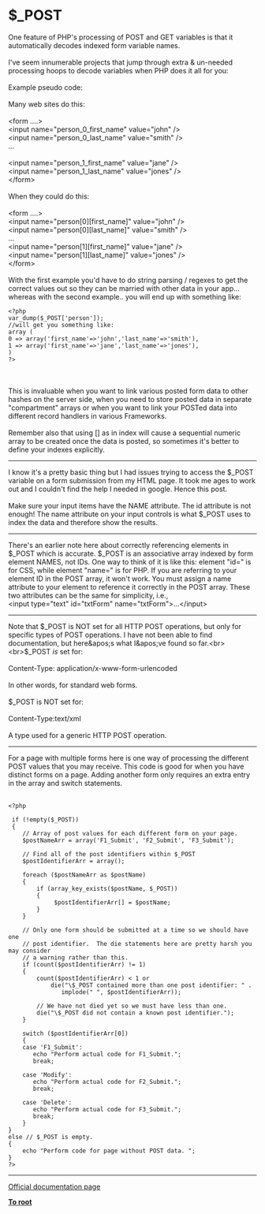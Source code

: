 # $_POST



One feature of PHP&apos;s processing of POST and GET variables is that it automatically decodes indexed form variable names.<br><br>I&apos;ve seem innumerable projects that jump through extra &amp; un-needed processing hoops to decode variables when PHP does it all for you:<br><br>Example pseudo code:<br><br>Many web sites do this:<br><br>&lt;form ....&gt;<br>&lt;input name="person_0_first_name" value="john" /&gt;<br>&lt;input name="person_0_last_name" value="smith" /&gt;<br>...<br><br>&lt;input name="person_1_first_name" value="jane" /&gt;<br>&lt;input name="person_1_last_name" value="jones" /&gt;<br>&lt;/form&gt;<br><br>When they could do this:<br><br>&lt;form ....&gt;<br>&lt;input name="person[0][first_name]" value="john" /&gt;<br>&lt;input name="person[0][last_name]" value="smith" /&gt;<br>...<br>&lt;input name="person[1][first_name]" value="jane" /&gt;<br>&lt;input name="person[1][last_name]" value="jones" /&gt;<br>&lt;/form&gt;<br><br>With the first example you&apos;d have to do string parsing / regexes to get the correct values out so they can be married with other data in your app... whereas with the second example.. you will end up with something like:<br>

```
<?php
var_dump($_POST['person']);
//will get you something like:
array (
0 => array('first_name'=>'john','last_name'=>'smith'),
1 => array('first_name'=>'jane','last_name'=>'jones'),
)
?>
```
<br><br>This is invaluable when you want to link various posted form data to other hashes on the server side, when you need to store posted data in separate "compartment" arrays or when you want to link your POSTed data into different record handlers in various Frameworks.<br><br>Remember also that using [] as in index will cause a sequential numeric array to be created once the data is posted, so sometimes it&apos;s better to define your indexes explicitly.  

---

I know it&apos;s a pretty basic thing but I had issues trying to access the $_POST variable on a form submission from my HTML page. It took me ages to work out and I couldn&apos;t find the help I needed in google. Hence this post.<br><br>Make sure your input items have the NAME attribute. The id attribute is not enough! The name attribute on your input controls is what $_POST uses to index the data and therefore show the results.  

---

There&apos;s an earlier note here about correctly referencing elements in $_POST which is accurate.  $_POST is an associative array indexed by form element NAMES, not IDs.  One way to think of it is like this:  element "id=" is for CSS, while element "name=" is for PHP.  If you are referring to your element ID in the POST array, it won&apos;t work.  You must assign a name attribute to your element to reference it correctly in the POST array.  These two attributes can be the same for simplicity, i.e., <br>&lt;input type="text" id="txtForm" name="txtForm"&gt;...&lt;/input&gt;  

---

Note that $_POST is NOT set for all HTTP POST operations,  but only for specific types of POST operations.  I have not been able to find documentation, but here&apos;s what I&apos;ve found so far.<br><br>$_POST _is_ set for:<br><br>Content-Type: application/x-www-form-urlencoded<br><br>In other words,  for standard web forms.<br><br>$_POST is NOT set for:<br><br>Content-Type:text/xml<br><br>A type used for a generic HTTP POST operation.  

---

For a page with multiple forms here is one way of processing the different POST values that you may receive.  This code is good for when you have distinct forms on a page.  Adding another form only requires an extra entry in the array and switch statements. <br><br>

```
<?php

 if (!empty($_POST))
 {
    // Array of post values for each different form on your page.
    $postNameArr = array('F1_Submit', 'F2_Submit', 'F3_Submit');        

    // Find all of the post identifiers within $_POST
    $postIdentifierArr = array();
        
    foreach ($postNameArr as $postName)
    {
        if (array_key_exists($postName, $_POST))
        {
             $postIdentifierArr[] = $postName;
        }
    }

    // Only one form should be submitted at a time so we should have one
    // post identifier.  The die statements here are pretty harsh you may consider
    // a warning rather than this. 
    if (count($postIdentifierArr) != 1)
    {
        count($postIdentifierArr) < 1 or
            die("\$_POST contained more than one post identifier: " .
               implode(" ", $postIdentifierArr));

        // We have not died yet so we must have less than one.
        die("\$_POST did not contain a known post identifier.");
    }
         
    switch ($postIdentifierArr[0])
    {
    case 'F1_Submit':
       echo "Perform actual code for F1_Submit.";
       break;

    case 'Modify':
       echo "Perform actual code for F2_Submit.";
       break;
           
    case 'Delete':
       echo "Perform actual code for F3_Submit.";
       break;
    }
}
else // $_POST is empty.
{
    echo "Perform code for page without POST data. ";
}
?>
```
  

---

[Official documentation page](https://www.php.net/manual/en/reserved.variables.post.php)

**[To root](/README.md)**